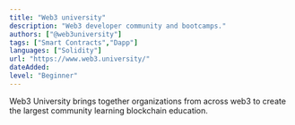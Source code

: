 ```yaml
---
title: "Web3 university"
description: "Web3 developer community and bootcamps."
authors: ["@web3university"]
tags: ["Smart Contracts","Dapp"]
languages: ["Solidity"]
url: "https://www.web3.university/"
dateAdded: 
level: "Beginner"
---
```


Web3 University brings together organizations from across web3 to create the largest community learning blockchain education.